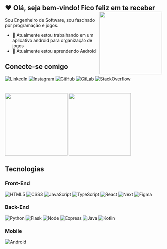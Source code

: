 
  


## ❤ Olá, seja bem-vindo! Fico feliz em te receber <img align="right" src="https://i.gifer.com/7IjS.gif" width="200">

Sou Engenheiro de Software, sou fascinado por programação e jogos.

- 🔭 Atualmente estou trabalhando em um aplicativo android para organização de jogos
- 🌱 Atualmente estou aprendendo Android

## Conecte-se comigo

[![LinkedIn](https://img.shields.io/badge/LinkedIn-0077B5?style=for-the-badge&logo=linkedin&logoColor=white)](https://www.linkedin.com/in/leandrojose-developer/)
[![Instagram](https://img.shields.io/badge/Instagram-E4405F?style=for-the-badge&logo=instagram&logoColor=white)](https://www.instagram.com/ljborgesdev/)
[![GitHub](https://img.shields.io/badge/GitHub-100000?style=for-the-badge&logo=github&logoColor=white)](https://github.com/Landro001)
[![GitLab](https://img.shields.io/badge/GitLab-330F63?style=for-the-badge&logo=gitlab&logoColor=white)](https://gitlab.com/Landro001)
[![StackOverflow](https://img.shields.io/badge/Stack_Overflow-FE7A16?style=for-the-badge&logo=stack-overflow&logoColor=white)](https://pt.stackoverflow.com/users/334055/leandro-jos%c3%a9-borges)


#
<div align = "left">
  <img height = "200em" src="https://github-readme-stats.vercel.app/api/top-langs/?username=Landro001&layout=compact&show_icons=true&theme=synthwave&count_private=true"/>
  <img height = "200em" src="https://github-readme-stats.vercel.app/api?username=Landro001&show_icons=true&show_icons=true&theme=synthwave&count_private=true" />
</div>

## Tecnologias

### Front-End
![HTML5](https://img.shields.io/badge/HTML5-E34F26?style=for-the-badge&logo=html5&logoColor=white)
![CSS3](https://img.shields.io/badge/CSS3-1572B6?style=for-the-badge&logo=css3&logoColor=white)
![JavaScript](https://img.shields.io/badge/JavaScript-323330?style=for-the-badge&logo=javascript&logoColor=F7DF1E)
![TypeScript](https://img.shields.io/badge/TypeScript-323350?style=for-the-badge&logo=typescript)
![React](https://img.shields.io/badge/React-darkblue?style=for-the-badge&logo=react&logoColor=61DBFB)
![Next](https://img.shields.io/badge/Next-black?style=for-the-badge&logo=next.js)
![Figma](https://img.shields.io/badge/Figma-F24E1E?style=for-the-badge&logo=figma&logoColor=white)


### Back-End

![Python](https://img.shields.io/badge/Python-14354C?style=for-the-badge&logo=python&logoColor=white)
![Flask](https://img.shields.io/badge/Flask-black?style=for-the-badge&logo=flask&logoColor=white)
![Node](https://img.shields.io/badge/Node-679F62.svg?style=for-the-badge&logo=node.js&logoColor=white)
![Express](https://img.shields.io/badge/Express-black.svg?style=for-the-badge&logo=express&logoColor=white)
![Java](https://img.shields.io/badge/Java-%23ED8B00.svg?style=for-the-badge&logo=openjdk&logoColor=white)
![Kotlin](https://img.shields.io/badge/Kotlin-7F52FF.svg?style=for-the-badge&logo=kotlin&logoColor=white)

### Mobile
![Android](https://img.shields.io/badge/Android-34A853?style=for-the-badge&logo=android&logoColor=white)
